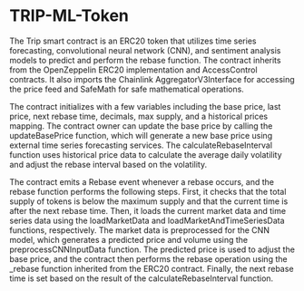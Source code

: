# TRIP-ML-Token
The Trip smart contract is an ERC20 token that utilizes time series forecasting, convolutional neural network (CNN), and sentiment analysis models to predict and perform the rebase function. The contract inherits from the OpenZeppelin ERC20 implementation and AccessControl contracts. It also imports the Chainlink AggregatorV3Interface for accessing the price feed and SafeMath for safe mathematical operations.

The contract initializes with a few variables including the base price, last price, next rebase time, decimals, max supply, and a historical prices mapping. The contract owner can update the base price by calling the updateBasePrice function, which will generate a new base price using external time series forecasting services. The calculateRebaseInterval function uses historical price data to calculate the average daily volatility and adjust the rebase interval based on the volatility.

The contract emits a Rebase event whenever a rebase occurs, and the rebase function performs the following steps. First, it checks that the total supply of tokens is below the maximum supply and that the current time is after the next rebase time. Then, it loads the current market data and time series data using the loadMarketData and loadMarketAndTimeSeriesData functions, respectively. The market data is preprocessed for the CNN model, which generates a predicted price and volume using the preprocessCNNInputData function. The predicted price is used to adjust the base price, and the contract then performs the rebase operation using the _rebase function inherited from the ERC20 contract. Finally, the next rebase time is set based on the result of the calculateRebaseInterval function.
